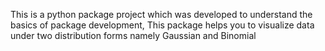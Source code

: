 This is a python package project which was developed to understand the basics of package development, This package helps you to visualize data under two distribution forms namely Gaussian and Binomial
